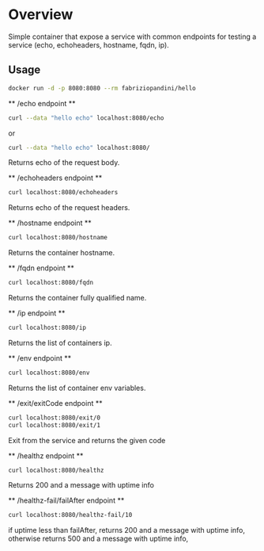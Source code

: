 # Overview

Simple container that expose a service with common endpoints for testing a service (echo, echoheaders, hostname, fqdn, ip).

## Usage

```bash
docker run -d -p 8080:8080 --rm fabriziopandini/hello
```

** /echo endpoint **

```bash
curl --data "hello echo" localhost:8080/echo
```

or

```bash
curl --data "hello echo" localhost:8080/
```

Returns echo of the request body.

** /echoheaders endpoint **

```bash
curl localhost:8080/echoheaders
```

Returns echo of the request headers.

** /hostname endpoint **

```bash
curl localhost:8080/hostname
```

Returns the container hostname.

** /fqdn endpoint **

```bash
curl localhost:8080/fqdn
```

Returns the container fully qualified name.

** /ip endpoint **

```bash
curl localhost:8080/ip
```

Returns the list of containers ip.

** /env endpoint **

```bash
curl localhost:8080/env
```

Returns the list of container env variables.

** /exit/exitCode endpoint **

```bash
curl localhost:8080/exit/0
curl localhost:8080/exit/1
```

Exit from the service and returns the given code

** /healthz endpoint **

```bash
curl localhost:8080/healthz
```

Returns 200 and a message with uptime info

** /healthz-fail/failAfter endpoint **

```bash
curl localhost:8080/healthz-fail/10
```

if uptime less than failAfter, returns 200 and a message with uptime info, otherwise returns 500 and a message with uptime info,